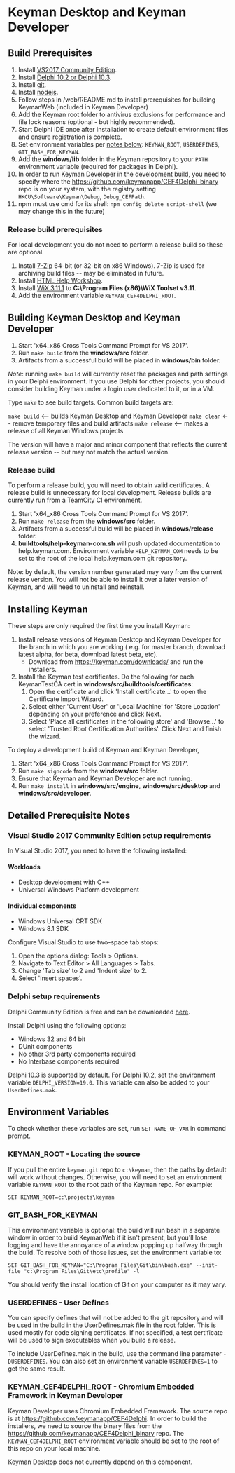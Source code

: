 # Keyman Desktop and Keyman Developer

## Build Prerequisites

1. Install [VS2017 Community Edition](#visual-studio-2017-community-edition-setup-requirements).
2. Install [Delphi 10.2 or Delphi 10.3](#delphi-setup-requirements).
3. Install [git](https://git-scm.com/download/win).
4. Install [nodejs](https://nodejs.org/en/download/).
5. Follow steps in /web/README.md to install prerequisites for building KeymanWeb (included in Keyman Developer)
6. Add the Keyman root folder to antivirus exclusions for performance and file lock reasons (optional - but highly recommended).
7. Start Delphi IDE once after installation to create default environment files and ensure registration is complete.
8. Set environment variables per [notes below](#environment-variables): `KEYMAN_ROOT`, `USERDEFINES`,
   `GIT_BASH_FOR_KEYMAN`.
9. Add the **windows/lib** folder in the Keyman repository to your `PATH` environment variable (required for packages in Delphi).
10. In order to run Keyman Developer in the development build, you need to specify where the
   https://github.com/keymanapp/CEF4Delphi_binary repo is on your system, with the registry setting `HKCU\Software\Keyman\Debug`,
   `Debug_CEFPath`.
11. npm must use cmd for its shell: `npm config delete script-shell` (we may change this in the future)

### Release build prerequisites

For local development you do not need to perform a release build so these are optional.

1. Install [7-Zip](http://www.7-zip.org/) 64-bit (or 32-bit on x86 Windows). 7-Zip is used for archiving build files -- may be eliminated in future.
2. Install [HTML Help Workshop](https://www.microsoft.com/en-us/download/details.aspx?id=21138).
4. Install [WiX 3.11.1](https://github.com/wixtoolset/wix3/releases/tag/wix3111rtm) to **C:\Program Files (x86)\WiX Toolset v3.11**.
5. Add the environment variable `KEYMAN_CEF4DELPHI_ROOT`.

## Building Keyman Desktop and Keyman Developer

1. Start 'x64_x86 Cross Tools Command Prompt for VS 2017'.
2. Run `make build` from the **windows/src** folder.
3. Artifacts from a successful build will be placed in **windows/bin** folder.

*Note*: running `make build` will currently reset the packages and path settings in your Delphi environment. If you use Delphi for other projects,
you should consider building Keyman under a login user dedicated to it, or in a VM.

Type `make` to see build targets. Common build targets are:

  `make build` <-- builds Keyman Desktop and Keyman Developer
  `make clean` <-- remove temporary files and build artifacts
  `make release` <-- makes a release of all Keyman Windows projects

The version will have a major and minor component that reflects the current release version -- but may not match the actual version.

### Release build

To perform a release build, you will need to obtain valid certificates. A release build is
unnecessary for local development. Release builds are currently run from a TeamCity CI
environment.

1. Start 'x64_x86 Cross Tools Command Prompt for VS 2017'.
2. Run `make release` from the **windows/src** folder.
3. Artifacts from a successful build will be placed in **windows/release** folder.
4. **buildtools/help-keyman-com.sh** will push updated documentation to help.keyman.com.
   Environment variable `HELP_KEYMAN_COM` needs to be set to the root of the local
   help.keyman.com git repository.

Note: by default, the version number generated may vary from the current release version.
You will not be able to install it over a later version of Keyman, and will need to
uninstall and reinstall.

## Installing Keyman

These steps are only required the first time you install Keyman:
1. Install release versions of Keyman Desktop and Keyman Developer for the branch in which you are working (
   e.g. for master branch, download latest alpha, for beta, download latest beta, etc).
   * Download from https://keyman.com/downloads/ and run the installers.
2. Install the Keyman test certificates. Do the following for each KeymanTestCA cert in
**windows/src/buildtools/certificates**:
    1. Open the certificate and click 'Install certificate...' to open the Certificate Import Wizard.
    2. Select either 'Current User' or 'Local Machine' for 'Store Location' depending on your preference and
    click Next.
    3. Select 'Place all certificates in the following store' and 'Browse...' to select
    'Trusted Root Certification Authorities'. Click Next and finish the wizard.

To deploy a development build of Keyman and Keyman Developer,
1. Start 'x64_x86 Cross Tools Command Prompt for VS 2017'.
2. Run `make signcode` from the **windows/src** folder.
3. Ensure that Keyman and Keyman Developer are not running.
4. Run `make install` in **windows/src/engine**, **windows/src/desktop** and **windows/src/developer**.

## Detailed Prerequisite Notes

### Visual Studio 2017 Community Edition setup requirements

In Visual Studio 2017, you need to have the following installed:
#### Workloads
* Desktop development with C++
* Universal Windows Platform development

#### Individual components
* Windows Universal CRT SDK
* Windows 8.1 SDK

Configure Visual Studio to use two-space tab stops:
1. Open the options dialog: Tools > Options.
2. Navigate to Text Editor > All Languages > Tabs.
3. Change 'Tab size' to 2 and 'Indent size' to 2.
4. Select 'Insert spaces'.

### Delphi setup requirements

Delphi Community Edition is free and can be downloaded [here](https://www.embarcadero.com/products/delphi/starter/free-download).

Install Delphi using the following options:
* Windows 32 and 64 bit
* DUnit components
* No other 3rd party components required
* No Interbase components required

Delphi 10.3 is supported by default. For Delphi 10.2, set the environment variable
`DELPHI_VERSION=19.0`. This variable can also be added to your `UserDefines.mak`.

## Environment Variables

To check whether these variables are set, run `SET NAME_OF_VAR` in command prompt.

### KEYMAN_ROOT - Locating the source

If you pull the entire `keyman.git` repo to `c:\keyman`, then the paths by default will
work without changes. Otherwise, you will need to set an environment variable
`KEYMAN_ROOT` to the root path of the Keyman repo. For example:

```
SET KEYMAN_ROOT=c:\projects\keyman
```

### GIT_BASH_FOR_KEYMAN

This environment variable is optional: the build will run bash in a separate window
in order to build KeymanWeb if it isn't present, but you'll lose logging and have
the annoyance of a window popping up halfway through the build. To resolve both of
those issues, set the environment variable to:

```
SET GIT_BASH_FOR_KEYMAN="C:\Program Files\Git\bin\bash.exe" --init-file "c:\Program Files\Git\etc\profile" -l
```

You should verify the install location of Git on your computer as it may vary.

### USERDEFINES - User Defines

You can specify defines that will not be added to the git repository and will be used in
the build in the UserDefines.mak file in the root folder. This is used mostly for
code signing certificates. If not specified, a test certificate will be used to sign
executables when you build a release.

To include UserDefines.mak in the build, use the command line parameter `-DUSERDEFINES`. You
can also set an environment variable `USERDEFINES=1` to get the same result.

### KEYMAN_CEF4DELPHI_ROOT - Chromium Embedded Framework in Keyman Developer

Keyman Developer uses Chromium Embedded Framework. The source repo is at
https://github.com/keymanapp/CEF4Delphi. In order to build the installers, we need to
source the binary files from the https://github.com/keymanapp/CEF4Delphi_binary repo.
The `KEYMAN_CEF4DELPHI_ROOT` environment variable should be set to the root of this
repo on your local machine.

Keyman Desktop does not currently depend on this component.

